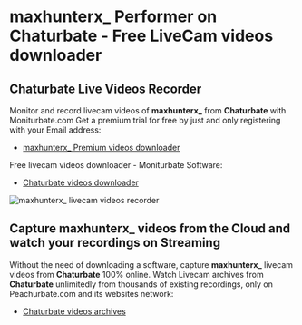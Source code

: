 # maxhunterx_ Performer on Chaturbate - Free LiveCam videos downloader

## Chaturbate Live Videos Recorder

Monitor and record livecam videos of **maxhunterx_** from **Chaturbate** with Moniturbate.com
Get a premium trial for free by just and only registering with your Email address:
* [maxhunterx_ Premium videos downloader](https://moniturbate.com/request-demo-licence-key.html)

Free livecam videos downloader - Moniturbate Software:
* [Chaturbate videos downloader](https://moniturbate.com/moniturbate-download-software.html)

![maxhunterx_ livecam videos recorder](https://peachurnet.com/templates/moniturbate-software.png)


## Capture maxhunterx_ videos from the Cloud and watch your recordings on Streaming

Without the need of downloading a software, capture **maxhunterx_** livecam videos from **Chaturbate** 100% online.
Watch Livecam archives from **Chaturbate** unlimitedly from thousands of existing recordings, only on Peachurbate.com and its websites network:
* [Chaturbate videos archives](https://peachurnet.com/)